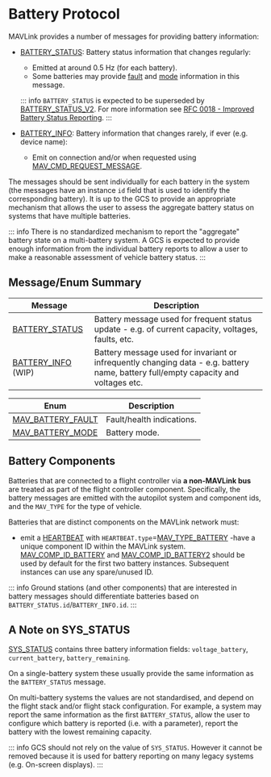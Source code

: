 # Battery Protocol

MAVLink provides a number of messages for providing battery information:

- [BATTERY_STATUS](#BATTERY_STATUS): Battery status information that changes regularly:

  - Emitted at around 0.5 Hz (for each battery).
  - Some batteries may provide [fault](#MAV_BATTERY_FAULT) and [mode](#MAV_BATTERY_MODE) information in this message.

  ::: info
  `BATTERY_STATUS` is expected to be superseded by [BATTERY_STATUS_V2](../messages/development.html#BATTERY_STATUS_V2).
  For more information see [RFC 0018 - Improved Battery Status Reporting](https://github.com/mavlink/rfcs/pull/19).
  :::
  
- [BATTERY_INFO](#BATTERY_INFO): Battery information that changes rarely, if ever (e.g. device name):

  - Emit on connection and/or when requested using [MAV_CMD_REQUEST_MESSAGE](../messages/common.md#MAV_CMD_REQUEST_MESSAGE).

The messages should be sent individually for each battery in the system (the messages have an instance `id` field that is used to identify the corresponding battery).
It is up to the GCS to provide an appropriate mechanism that allows the user to assess the aggregate battery status on systems that have multiple batteries.

::: info
There is no standardized mechanism to report the "aggregate" battery state on a multi-battery system.
A GCS is expected to provide enough information from the individual battery reports to allow a user to make a reasonable assessment of vehicle battery status.
:::

## Message/Enum Summary

| Message                                                                                 | Description                                                                                                                         |
| --------------------------------------------------------------------------------------- | ----------------------------------------------------------------------------------------------------------------------------------- |
| <a id="BATTERY_STATUS"></a>[BATTERY_STATUS](../messages/common.md#BATTERY_STATUS) | Battery message used for frequent status update - e.g. of current capacity, voltages, faults, etc.                                  |
| <a id="BATTERY_INFO"></a>[BATTERY_INFO](../messages/common.md#BATTERY_INFO) (WIP) | Battery message used for invariant or infrequently changing data - e.g. battery name, battery full/empty capacity and voltages etc. |

| Enum                                                                                             | Description               |
| ------------------------------------------------------------------------------------------------ | ------------------------- |
| <a id="MAV_BATTERY_FAULT"></a>[MAV_BATTERY_FAULT](../messages/common.md#MAV_BATTERY_FAULT) | Fault/health indications. |
| <a id="MAV_BATTERY_MODE"></a>[MAV_BATTERY_MODE](../messages/common.md#MAV_BATTERY_MODE)    | Battery mode.             |

## Battery Components

Batteries that are connected to a flight controller via **a non-MAVLink bus** are treated as part of the flight controller component.
Specifically, the battery messages are emitted with the autopilot system and component ids, and the `MAV_TYPE` for the type of vehicle.

Batteries that are distinct components on the MAVLink network must:

- emit a [HEARTBEAT](../messages/common.md#HEARTBEAT) with `HEARTBEAT.type`=[MAV_TYPE_BATTERY](../messages/common.md#MAV_TYPE_BATTERY)
  -have a unique component ID within the MAVLink system.
  [MAV_COMP_ID_BATTERY](../messages/common.md#MAV_COMP_ID_BATTERY) and [MAV_COMP_ID_BATTERY2](../messages/common.md#MAV_COMP_ID_BATTERY2) should be used by default for the first two battery instances.
  Subsequent instances can use any spare/unused ID.

::: info
Ground stations (and other components) that are interested in battery messages should differentiate batteries based on `BATTERY_STATUS.id`/`BATTERY_INFO.id`.
:::

## A Note on SYS_STATUS

[SYS_STATUS](../messages/common.md#SYS_STATUS) contains three battery information fields: `voltage_battery`, `current_battery`, `battery_remaining`.

On a single-battery system these usually provide the same information as the `BATTERY_STATUS` message.

On multi-battery systems the values are not standardised, and depend on the flight stack and/or flight stack configuration.
For example, a system may report the same information as the first `BATTERY_STATUS`, allow the user to configure which battery is reported (i.e. with a parameter), report the battery with the lowest remaining capacity.

::: info
GCS should not rely on the value of `SYS_STATUS`.
However it cannot be removed because it is used for battery reporting on many legacy systems (e.g. On-screen displays).
:::
